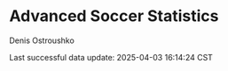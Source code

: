 # Advanced Soccer Statistics
Denis Ostroushko

<!-- gfm -->

Last successful data update: 2025-04-03 16:14:24 CST
